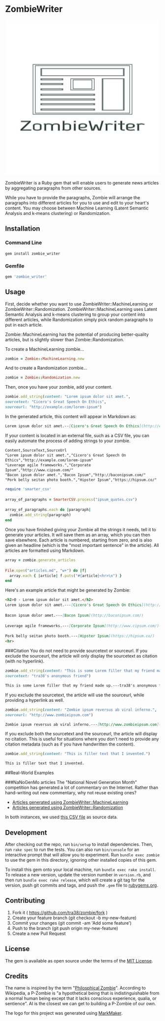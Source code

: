 # ZombieWriter

![Logo](zombie_writer_logo.png)

ZombieWriter is a Ruby gem that will enable users to generate news articles by aggregating paragraphs from other sources.

While you have to provide the paragraphs, Zombie will arrange the paragraphs into different articles for you to use and edit to your heart's content. You may choose between Machine Learning (Latent Semantic Analysis and k-means clustering) or Randomization.

## Installation

### Command Line

```
gem install zombie_writer
```

### Gemfile

```ruby
gem 'zombie_writer'
```

## Usage
First, decide whether you want to use ZombieWriter::MachineLearning or ZombieWriter::Randomization. ZombieWriter::MachineLearning uses Latent Semantic Analysis and k-means clustering to group your content into different articles, while Randomization simply pick random paragraphs to put in each article.

Zombie::MachineLearning has the potential of producing better-quality articles, but is slightly slower than Zombie::Randomization.

To create a MachineLearning zombie...
```ruby
zombie = Zombie::MachineLearning.new
```

And to create a Randomization zombie...
```ruby
zombie = Zombie::Randomization.new
```

Then, once you have your zombie, add your content.
```ruby
zombie.add_string(content: "Lorem ipsum dolor sit amet.",
sourcetext: "Cicero's Great Speech On Ethics",
sourceurl: "http://example.com/lorem-ipsum")
```

In the generated article, this content will appear in Markdown as:
```markdown
Lorem ipsum dolor sit amet.--[Cicero's Great Speech On Ethics](http://example.com/lorem-ipsum)
```

If your content is located in an external file, such as a CSV file, you can easily automate the process of adding strings to your zombie.

```csv
Content,SourceText,SourceUrl
"Lorem ipsum dolor sit amet.","Cicero's Great Speech On Ethics","http://example.com/lorem-ipsum"
"Leverage agile frameworks.","Corporate Ipsum","http://www.cipsum.com/"
"Bacon ipsum dolor amet.","Bacon Ipsum","http://baconipsum.com/"
"Pork belly seitan photo booth.","Hipster Ipsum","https://hipsum.co/"
```

```ruby
require 'smarter_csv'

array_of_paragraphs = SmarterCSV.process("ipsum_quotes.csv")

array_of_paragraphs.each do |paragraph|
  zombie.add_string(paragraph)
end
```

Once you have finished giving your Zombie all the strings it needs, tell it to generate your articles. It will save them as an array, which you can then save elsewhere. Each article is numbered, starting from zero, and is also given an headline (which is the "most important sentence" in the article). All articles are formatted using Markdown.

```ruby
array = zombie.generate_articles

File.open("articles.md", "w+") do |f|
  array.each { |article| f.puts("#{article}<hr>\n") }
end
```

Here's an example article that might be generated by Zombie:

```markdown
<h2>0 - Lorem ipsum dolor sit amet.</h2>
Lorem ipsum dolor sit amet.---[Cicero's Great Speech On Ethics](http://example.com/lorem-ipsum)

Bacon ipsum dolor amet.---[Bacon Ipsum](http://baconipsum.com/)

Leverage agile frameworks.---[Corporate Ipsum](http://www.cipsum.com/)

Pork belly seitan photo booth.---[Hipster Ipsum](https://hipsum.co/)
<hr>
```

###Citation
You do not need to provide sourcetext or sourceurl. If you exclude the sourceurl, the article will only display the sourcetext as citation (with no hyperlink).

```ruby
zombie.add_string(content: "This is some Lorem filler that my friend made up.",
sourcetext: "tra38's anonymous friend")
```

```markdown
This is some Lorem filler that my friend made up.---tra38's anonymous friend
```

If you exclude the sourcetext, the article will use the sourceurl, while providing a hyperlink as well.

```ruby
zombie.add_string(content: "Zombie ipsum reversus ab viral inferno.",
sourceurl: "http://www.zombieipsum.com")
```

```markdown
Zombie ipsum reversus ab viral inferno.---[http://www.zombieipsum.com](http://www.zombieipsum.com)
```

If you exclude both the sourcetext and the sourceurl, the article will display no citation. This is useful for situations where you don't need to provide any citation metadata (such as if you have handwritten the content).
```ruby
zombie.add_string(content: "This is filler text that I invented.")
```

```markdown
This is filler text that I invented.
```

##Real-World Examples

###NaNoGenMo articles
The "National Novel Generation Month" competition has generated a lot of commentary on the Internet. Rather than hand-writing out new commentary, why not reuse existing ones?

- [Articles generated using ZombieWriter::MachineLearning](https://gist.github.com/tra38/aa7e9c63708f6e21c32db5c3616162b5)
- [Articles generated using ZombieWriter::Randomization](https://gist.github.com/tra38/a65408790642560498aa1d40a05be9fe)

In both instances, we used [this CSV file](https://gist.github.com/tra38/805003ef51ff63093b3c2775f161ce3c) as source data.

## Development

After checking out the repo, run `bin/setup` to install dependencies. Then, run `rake spec` to run the tests. You can also run `bin/console` for an interactive prompt that will allow you to experiment. Run `bundle exec zombie` to use the gem in this directory, ignoring other installed copies of this gem.

To install this gem onto your local machine, run `bundle exec rake install`. To release a new version, update the version number in `version.rb`, and then run `bundle exec rake release`, which will create a git tag for the version, push git commits and tags, and push the `.gem` file to [rubygems.org](https://rubygems.org).

## Contributing

1. Fork it ( https://github.com/tra38/zombie/fork )
2. Create your feature branch (git checkout -b my-new-feature)
3. Commit your changes (git commit -am 'Add some feature')
4. Push to the branch (git push origin my-new-feature)
5. Create a new Pull Request

## License

The gem is available as open source under the terms of the [MIT License](http://opensource.org/licenses/MIT).

## Credits
The name is inspired by the term "[Philosphical Zombie](https://en.wikipedia.org/wiki/Philosophical_zombie)". According to Wikipedia, a P-Zombie is "a hypothetical being that is indistinguishable from a normal human being except that it lacks conscious experience, qualia, or sentience". AI is the closest we can get to building a P-Zombie of our own.

The logo for this project was generated using [MarkMaker](http://emblemmatic.org/markmaker/#/).